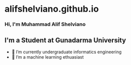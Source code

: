 # alifshelviano.github.io
### Hi, I'm Muhammad Alif Shelviano 

 
## I'm a Student at Gunadarma University

- 🌱 I’m currently undergraduate informatics engineering
- 👯 I’m a machine learning ethuasiast
